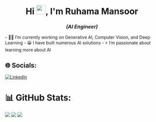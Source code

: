 <h1 align="center">Hi <img src="https://raw.githubusercontent.com/iampavangandhi/iampavangandhi/master/gifs/Hi.gif" width="30px">, I'm Ruhama Mansoor</h1>
<h3 align="center"
style="font-style: italic"
>(AI Engineer)</h3>
- 👩‍💻 I’m currently working on Generative AI, Computer Vision, and Deep Learning  
- 😀 I have built numerous AI solutions  
- ⚡ I’m passionate about learning more about AI  


## 🌐 Socials:
[![LinkedIn](https://img.shields.io/badge/LinkedIn-%230077B5.svg?logo=linkedin&logoColor=white)](https://www.linkedin.com/in/ruhama-mansoor/) 

<!--START_SECTION:badges-->
<!--END_SECTION:badges-->

# 📊 GitHub Stats:
![](https://github-readme-stats.vercel.app/api?username=ruhamamansoor&theme=bear&hide_border=false&include_all_commits=true&count_private=true)
![](https://github-readme-streak-stats.herokuapp.com/?user=ruhamamansoor&theme=bear&hide_border=false)
![](https://github-readme-stats-eight-theta.vercel.app/api/top-langs/?username=ruhamamansoor&layout=compact&langs_count=8&theme=bear)



